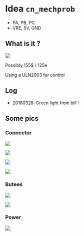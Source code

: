 # Idea `cn_mechprob`

* PA, PB, PC
* VRE, 5V, GND


## What is it ?
 
![](/include/cn_mechprob/mech_probe.jpg)

Possibly 155$ / 125e

Using a ULN2003 for control

## Log

* 20180328: Green light from bill !

## Some pics

### Connector 

![](/include/cn_mechprob/IMG-20180328-WA0000.jpg)

![](/include/cn_mechprob/IMG-20180328-WA0001.jpg)

![](/include/cn_mechprob/IMG-20180328-WA0002.jpg)

![](/include/cn_mechprob/IMG-20180328-WA0003.jpg)

### Butees

![](/include/cn_mechprob/IMG-20180328-WA0004.jpg)

![](/include/cn_mechprob/IMG-20180328-WA0005.jpg)

### Power

![](/include/cn_mechprob/IMG-20180328-WA0006.jpg)
